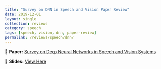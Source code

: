 ```yaml
---
title: "Survey on DNN in Speech and Vision Paper Review"
date: 2019-12-01
layout: single
collection: reviews
category: speech
tags: [speech, vision, dnn, paper-review]
permalink: /reviews/speech/dnn/
---
```


📝 **Paper:** [Survey on Deep Neural Networks in Speech and Vision Systems](https://arxiv.org/abs/1908.07656)

<!-- 🔍 **Summary:** This paper introduces a **flow-based** model for TTS, improving **robustness** compared to Tacotron. -->

📄 **Slides:** [View Here](https://drive.google.com/file/d/1Iv21HnI6UtyXqb9Jvvcp0UxR1cCa4B2O/view?usp=sharing)

<!-- ![Slide Preview](/images/glow-tts-preview.png) -->
